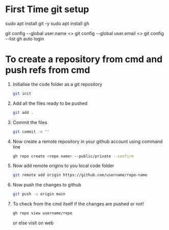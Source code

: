 # First Time git setup
sudo apt install git -y
sudo apt install gh

git config --global user.name <>
git config --global user.email <>
git config --list
gh auto login

# To create a repository from cmd and push refs from cmd
1. Initialise the code folder as a git repository
    ```bash
    git init
    ```
2. Add all the files ready to be pushed
    ```bash
    git add .
    ```
3. Commit the files 
    ```bash
    git commit -m ""
    ```
4. Now create a remote repository in your github account using command line
    ```bash
    gh repo create <repo name> --public/private --confirm
    ```
5. Now add remote origins to you local code folder
    ```bash
    git remote add origin https://github.com/username/repo-name
    ```
6. Now push the changes to github
    ```bash
    git push -u origin main
    ```
7. To check from the cmd itself if the changes are pushed or not!
    ```bash
    gh repo view username/repo
    ```
    or else visit on web
    
    
    
    
    
    
    
    
    
